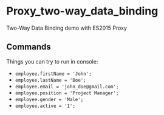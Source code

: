 # Proxy_two-way_data_binding
Two-Way Data Binding demo with ES2015 Proxy

## Commands
Things you can try to run in console:

- `employee.firstName = 'John';`
- `employee.lastName = 'Doe';`
- `employee.email = 'john_doe@gmail.com';`
- `employee.position = 'Project Manager';`
- `employee.gender = 'Male';`
- `employee.active = '1';`
